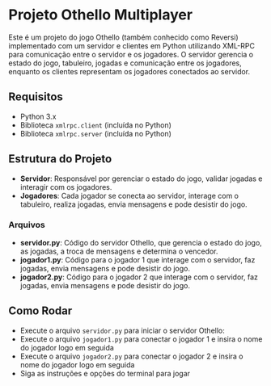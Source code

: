 # Projeto Othello Multiplayer

Este é um projeto do jogo Othello (também conhecido como Reversi) implementado com um servidor e clientes em Python utilizando XML-RPC para comunicação entre o servidor e os jogadores. O servidor gerencia o estado do jogo, tabuleiro, jogadas e comunicação entre os jogadores, enquanto os clientes representam os jogadores conectados ao servidor.

## Requisitos

- Python 3.x
- Biblioteca `xmlrpc.client` (incluída no Python)
- Biblioteca `xmlrpc.server` (incluída no Python)

## Estrutura do Projeto

- **Servidor**: Responsável por gerenciar o estado do jogo, validar jogadas e interagir com os jogadores.
- **Jogadores**: Cada jogador se conecta ao servidor, interage com o tabuleiro, realiza jogadas, envia mensagens e pode desistir do jogo.

### Arquivos

- **servidor.py**: Código do servidor Othello, que gerencia o estado do jogo, as jogadas, a troca de mensagens e determina o vencedor.
- **jogador1.py**: Código para o jogador 1 que interage com o servidor, faz jogadas, envia mensagens e pode desistir do jogo.
- **jogador2.py**: Código para o jogador 2 que interage com o servidor, faz jogadas, envia mensagens e pode desistir do jogo.


## Como Rodar
- Execute o arquivo `servidor.py` para iniciar o servidor Othello:
- Execute o arquivo `jogador1.py` para conectar o jogador 1 e insira o nome do jogador logo em seguida
- Execute o arquivo `jogador2.py` para conectar o jogador 2 e insira o nome do jogador logo em seguida
- Siga as instruções e opções do terminal para jogar
